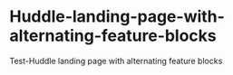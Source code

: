 # Huddle-landing-page-with-alternating-feature-blocks
 Test-Huddle landing page with alternating feature blocks 
